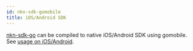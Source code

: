 ```yaml
---
id: nkn-sdk-gomobile
title: iOS/Android SDK
---
```


[nkn-sdk-go](https://github.com/nknorg/nkn-sdk-go) can be compiled to native
iOS/Android SDK using gomobile. See [usage on
iOS/Android](https://github.com/nknorg/nkn-sdk-go#usage-on-iosandroid).
